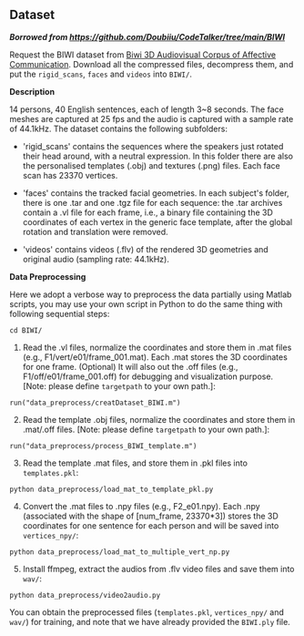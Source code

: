 ## Dataset
***Borrowed from https://github.com/Doubiiu/CodeTalker/tree/main/BIWI***

Request the BIWI dataset from [Biwi 3D Audiovisual Corpus of Affective Communication](https://data.vision.ee.ethz.ch/cvl/datasets/b3dac2.en.html). Download all the compressed files, decompress them, and put the `rigid_scans`, `faces` and `videos` into `BIWI/`.

**Description**

14 persons, 40 English sentences, each of length 3~8 seconds. The face meshes are captured at 25 fps and the audio is captured with a sample rate of 44.1kHz. The dataset contains the following subfolders:

- 'rigid_scans' contains the sequences where the speakers just rotated their head around, with a neutral expression. In this folder there are also the personalised templates (.obj) and textures (.png) files. Each face scan has 23370 vertices. 

- 'faces' contains the tracked facial geometries. In each subject's folder, there is one .tar and one .tgz file for each sequence: the .tar archives contain a .vl file for each frame, i.e., a binary file containing the 3D coordinates of each vertex in the generic face template, after the global rotation and translation were removed.

- 'videos' contains videos (.flv) of the rendered 3D geometries and original audio (sampling rate: 44.1kHz). 

**Data Preprocessing**

Here we adopt a verbose way to preprocess the data partially using Matlab scripts, you may use your own script in Python to do the same thing with following sequential steps:
```
cd BIWI/
```

1. Read the .vl files, normalize the coordinates and store them in .mat files (e.g., F1/vert/e01/frame_001.mat). Each .mat stores the 3D coordinates for one frame. (Optional) It will also out the .off files (e.g., F1/off/e01/frame_001.off) for debugging and visualization purpose. [Note: please define `targetpath` to your own path.]:
```
run("data_preprocess/creatDataset_BIWI.m")
```

2. Read the template .obj files, normalize the coordinates and store them in .mat/.off files. [Note: please define `targetpath` to your own path.]:
```
run("data_preprocess/process_BIWI_template.m")
```

3. Read the template .mat files, and store them in .pkl files into `templates.pkl`:
```
python data_preprocess/load_mat_to_template_pkl.py 
```

4. Convert the .mat files to .npy files (e.g., F2_e01.npy). Each .npy (associated with the shape of [num_frame, 23370*3]) stores the 3D coordinates for one sentence for each person and will be saved into `vertices_npy/`:
```
python data_preprocess/load_mat_to_multiple_vert_np.py
```

5. Install ffmpeg, extract the audios from .flv video files and save them into `wav/`:
```
python data_preprocess/video2audio.py
```

You can obtain the preprocessed files (`templates.pkl`, `vertices_npy/` and `wav/`) for training, and note that we have already provided the `BIWI.ply` file.